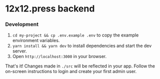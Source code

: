 # 12x12.press backend

### Development

1. `cd my-project && cp .env.example .env` to copy the example environment variables.
2. `yarn install && yarn dev` to install dependencies and start the dev server.
3. Open `http://localhost:3000` in your browser.

That's it! Changes made in `./src` will be reflected in your app. Follow the on-screen instructions to login and create your first admin user.
